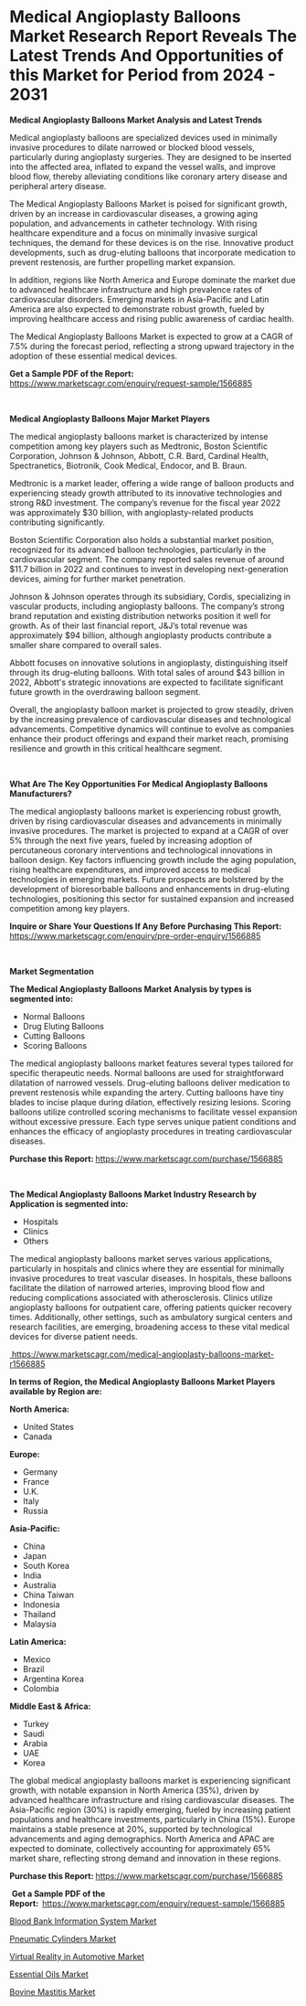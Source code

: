 <p><h1>Medical Angioplasty Balloons Market Research Report Reveals The Latest Trends And Opportunities of this Market for Period from 2024 - 2031</h1></p><p><strong>Medical Angioplasty Balloons Market Analysis and Latest Trends</strong></p>
<p><p>Medical angioplasty balloons are specialized devices used in minimally invasive procedures to dilate narrowed or blocked blood vessels, particularly during angioplasty surgeries. They are designed to be inserted into the affected area, inflated to expand the vessel walls, and improve blood flow, thereby alleviating conditions like coronary artery disease and peripheral artery disease.</p><p>The Medical Angioplasty Balloons Market is poised for significant growth, driven by an increase in cardiovascular diseases, a growing aging population, and advancements in catheter technology. With rising healthcare expenditure and a focus on minimally invasive surgical techniques, the demand for these devices is on the rise. Innovative product developments, such as drug-eluting balloons that incorporate medication to prevent restenosis, are further propelling market expansion.</p><p>In addition, regions like North America and Europe dominate the market due to advanced healthcare infrastructure and high prevalence rates of cardiovascular disorders. Emerging markets in Asia-Pacific and Latin America are also expected to demonstrate robust growth, fueled by improving healthcare access and rising public awareness of cardiac health.</p><p>The Medical Angioplasty Balloons Market is expected to grow at a CAGR of 7.5% during the forecast period, reflecting a strong upward trajectory in the adoption of these essential medical devices.</p></p>
<p><strong>Get a Sample PDF of the Report:&nbsp;</strong> <a href="https://www.marketscagr.com/enquiry/request-sample/1566885?utm_campaign=1848&utm_medium=2&utm_source=Github&utm_content=ia&utm_term=26122024&utm_id=medical-angioplasty-balloons">https://www.marketscagr.com/enquiry/request-sample/1566885</a></p>
<p>&nbsp;</p>
<p><strong>Medical Angioplasty Balloons Major Market Players</strong></p>
<p><p>The medical angioplasty balloons market is characterized by intense competition among key players such as Medtronic, Boston Scientific Corporation, Johnson & Johnson, Abbott, C.R. Bard, Cardinal Health, Spectranetics, Biotronik, Cook Medical, Endocor, and B. Braun. </p><p>Medtronic is a market leader, offering a wide range of balloon products and experiencing steady growth attributed to its innovative technologies and strong R&D investment. The company’s revenue for the fiscal year 2022 was approximately $30 billion, with angioplasty-related products contributing significantly.</p><p>Boston Scientific Corporation also holds a substantial market position, recognized for its advanced balloon technologies, particularly in the cardiovascular segment. The company reported sales revenue of around $11.7 billion in 2022 and continues to invest in developing next-generation devices, aiming for further market penetration.</p><p>Johnson & Johnson operates through its subsidiary, Cordis, specializing in vascular products, including angioplasty balloons. The company’s strong brand reputation and existing distribution networks position it well for growth. As of their last financial report, J&J’s total revenue was approximately $94 billion, although angioplasty products contribute a smaller share compared to overall sales.</p><p>Abbott focuses on innovative solutions in angioplasty, distinguishing itself through its drug-eluting balloons. With total sales of around $43 billion in 2022, Abbott's strategic innovations are expected to facilitate significant future growth in the overdrawing balloon segment.</p><p>Overall, the angioplasty balloon market is projected to grow steadily, driven by the increasing prevalence of cardiovascular diseases and technological advancements. Competitive dynamics will continue to evolve as companies enhance their product offerings and expand their market reach, promising resilience and growth in this critical healthcare segment.</p></p>
<p>&nbsp;</p>
<p><strong>What Are The Key Opportunities For Medical Angioplasty Balloons Manufacturers?</strong></p>
<p><p>The medical angioplasty balloons market is experiencing robust growth, driven by rising cardiovascular diseases and advancements in minimally invasive procedures. The market is projected to expand at a CAGR of over 5% through the next five years, fueled by increasing adoption of percutaneous coronary interventions and technological innovations in balloon design. Key factors influencing growth include the aging population, rising healthcare expenditures, and improved access to medical technologies in emerging markets. Future prospects are bolstered by the development of bioresorbable balloons and enhancements in drug-eluting technologies, positioning this sector for sustained expansion and increased competition among key players.</p></p>
<p><strong>Inquire or Share Your Questions If Any Before Purchasing This Report:</strong> <a href="https://www.marketscagr.com/enquiry/pre-order-enquiry/1566885?utm_campaign=1848&utm_medium=2&utm_source=Github&utm_content=ia&utm_term=26122024&utm_id=medical-angioplasty-balloons">https://www.marketscagr.com/enquiry/pre-order-enquiry/1566885</a></p>
<p>&nbsp;</p>
<p><strong>Market Segmentation</strong></p>
<p><strong>The Medical Angioplasty Balloons Market Analysis by types is segmented into:</strong></p>
<p><ul><li>Normal Balloons</li><li>Drug Eluting Balloons</li><li>Cutting Balloons</li><li>Scoring Balloons</li></ul></p>
<p><p>The medical angioplasty balloons market features several types tailored for specific therapeutic needs. Normal balloons are used for straightforward dilatation of narrowed vessels. Drug-eluting balloons deliver medication to prevent restenosis while expanding the artery. Cutting balloons have tiny blades to incise plaque during dilation, effectively resizing lesions. Scoring balloons utilize controlled scoring mechanisms to facilitate vessel expansion without excessive pressure. Each type serves unique patient conditions and enhances the efficacy of angioplasty procedures in treating cardiovascular diseases.</p></p>
<p><strong>Purchase this Report:&nbsp;</strong><a href="https://www.marketscagr.com/purchase/1566885?utm_campaign=1848&utm_medium=2&utm_source=Github&utm_content=ia&utm_term=26122024&utm_id=medical-angioplasty-balloons">https://www.marketscagr.com/purchase/1566885</a></p>
<p>&nbsp;</p>
<p><strong>The Medical Angioplasty Balloons Market Industry Research by Application is segmented into:</strong></p>
<p><ul><li>Hospitals</li><li>Clinics</li><li>Others</li></ul></p>
<p><p>The medical angioplasty balloons market serves various applications, particularly in hospitals and clinics where they are essential for minimally invasive procedures to treat vascular diseases. In hospitals, these balloons facilitate the dilation of narrowed arteries, improving blood flow and reducing complications associated with atherosclerosis. Clinics utilize angioplasty balloons for outpatient care, offering patients quicker recovery times. Additionally, other settings, such as ambulatory surgical centers and research facilities, are emerging, broadening access to these vital medical devices for diverse patient needs.</p></p>
<p><a href="https://www.marketscagr.com/medical-angioplasty-balloons-market-r1566885?utm_campaign=1848&utm_medium=2&utm_source=Github&utm_content=ia&utm_term=26122024&utm_id=medical-angioplasty-balloons">&nbsp;https://www.marketscagr.com/medical-angioplasty-balloons-market-r1566885</a></p>
<p><strong>In terms of Region, the Medical Angioplasty Balloons Market Players available by Region are:</strong></p>
<p>
    <p> <strong> North America: </strong>
        <ul>
            <li>United States</li>
            <li>Canada</li>
        </ul>
        </p> 
    <p> <strong> Europe: </strong>
        <ul>
            <li>Germany</li>
            <li>France</li>
            <li>U.K.</li>
            <li>Italy</li>
            <li>Russia</li>
        </ul>
        </p> 
    <p> <strong> Asia-Pacific: </strong>
        <ul>
            <li>China</li>
            <li>Japan</li>
            <li>South Korea</li>
            <li>India</li>
            <li>Australia</li>
            <li>China Taiwan</li>
            <li>Indonesia</li>
            <li>Thailand</li>
            <li>Malaysia</li>
        </ul>
        </p> 
    <p> <strong> Latin America: </strong>
        <ul>
            <li>Mexico</li>
            <li>Brazil</li>
            <li>Argentina Korea</li>
            <li>Colombia</li>
        </ul>
        </p> 
    <p> <strong> Middle East & Africa: </strong>
        <ul>
            <li>Turkey</li>
            <li>Saudi</li>
            <li>Arabia</li>
            <li>UAE</li>
            <li>Korea</li>
        </ul>
    </p>
    </p>
<p><p>The global medical angioplasty balloons market is experiencing significant growth, with notable expansion in North America (35%), driven by advanced healthcare infrastructure and rising cardiovascular diseases. The Asia-Pacific region (30%) is rapidly emerging, fueled by increasing patient populations and healthcare investments, particularly in China (15%). Europe maintains a stable presence at 20%, supported by technological advancements and aging demographics. North America and APAC are expected to dominate, collectively accounting for approximately 65% market share, reflecting strong demand and innovation in these regions.</p></p>
<p><strong>Purchase this Report: </strong><a href="https://www.marketscagr.com/purchase/1566885?utm_campaign=1848&utm_medium=2&utm_source=Github&utm_content=ia&utm_term=26122024&utm_id=medical-angioplasty-balloons">https://www.marketscagr.com/purchase/1566885</a></p>
<p>&nbsp;<strong>Get a Sample PDF of the Report:&nbsp;&nbsp;</strong><a href="https://www.marketscagr.com/enquiry/request-sample/1566885?utm_campaign=1848&utm_medium=2&utm_source=Github&utm_content=ia&utm_term=26122024&utm_id=medical-angioplasty-balloons">https://www.marketscagr.com/enquiry/request-sample/1566885</a></p>
<p><strong></strong></p>
<p><p><a href="https://www.linkedin.com/pulse/blood-bank-information-system-market-analysis-report-2024-2031-rh1vc?utm_campaign=1848&utm_medium=2&utm_source=Github&utm_content=ia&utm_term=26122024&utm_id=medical-angioplasty-balloons">Blood Bank Information System Market</a></p><p><a href="https://www.linkedin.com/pulse/pneumatic-cylinders-market-analysis-future-growth-trends-oyghf?utm_campaign=1848&utm_medium=2&utm_source=Github&utm_content=ia&utm_term=26122024&utm_id=medical-angioplasty-balloons">Pneumatic Cylinders Market</a></p><p><a href="https://www.linkedin.com/pulse/global-virtual-reality-automotive-market-trends-forecasts-onnje?utm_campaign=1848&utm_medium=2&utm_source=Github&utm_content=ia&utm_term=26122024&utm_id=medical-angioplasty-balloons">Virtual Reality in Automotive Market</a></p><p><a href="https://www.linkedin.com/pulse/accurate-data-essential-oils-market-size-share-volume-qruhc?utm_campaign=1848&utm_medium=2&utm_source=Github&utm_content=ia&utm_term=26122024&utm_id=medical-angioplasty-balloons">Essential Oils Market</a></p><p><a href="https://www.linkedin.com/pulse/bovine-mastitis-market-size-forecasted-64-cagr-from-2024-2031-rnxqc?utm_campaign=1848&utm_medium=2&utm_source=Github&utm_content=ia&utm_term=26122024&utm_id=medical-angioplasty-balloons">Bovine Mastitis Market</a></p></p>